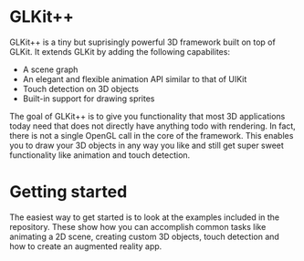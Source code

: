 GLKit++
=============

 GLKit++ is a tiny but suprisingly powerful 3D framework built on top of GLKit.
 It extends GLKit by adding the following capabilites:
 - A scene graph
 - An elegant and flexible animation API similar to that of UIKit
 - Touch detection on 3D objects
 - Built-in support for drawing sprites
 
The goal of GLKit++ is to give you functionality that most 3D applications today need that does not directly have anything todo with rendering. In fact, there is not a single OpenGL call in the core of the framework. This enables you to draw your 3D objects in any way you like and still get super sweet functionality like animation and touch detection.

Getting started
=============
The easiest way to get started is to look at the examples included in the repository. These show how you can accomplish common tasks like animating a 2D scene, creating custom 3D objects, touch detection and how to create an augmented reality app.